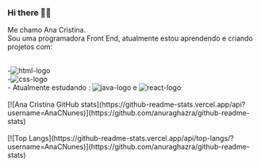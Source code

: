 ### Hi there 	📝👋

Me chamo Ana Cristina.
<br>
Sou uma programadora Front End, atualmente estou aprendendo e criando projetos com:

<br>
-<img src="https://img.shields.io/badge/HTML5-E34F26?style=for-the-badge&logo=html5&logoColor=white" alt="html-logo" />
<br>
-<img src="https://img.shields.io/badge/CSS3-1572B6?style=for-the-badge&logo=css3&logoColor=white" alt="css-logo" />
<br>
- Atualmente estudando : <img src="https://img.shields.io/badge/JavaScript-323330?style=for-the-badge&logo=javascript&logoColor=F7DF1E" alt="java-logo" /> e <img src="https://img.shields.io/badge/React-20232A?style=for-the-badge&logo=react&logoColor=61DAFB" alt="react-logo" />
<br>
<br>
[![Ana Cristina GitHub stats](https://github-readme-stats.vercel.app/api?username=AnaCNunes)](https://github.com/anuraghazra/github-readme-stats)
<br>
<br>
[![Top Langs](https://github-readme-stats.vercel.app/api/top-langs/?username=AnaCNunes)](https://github.com/anuraghazra/github-readme-stats)

